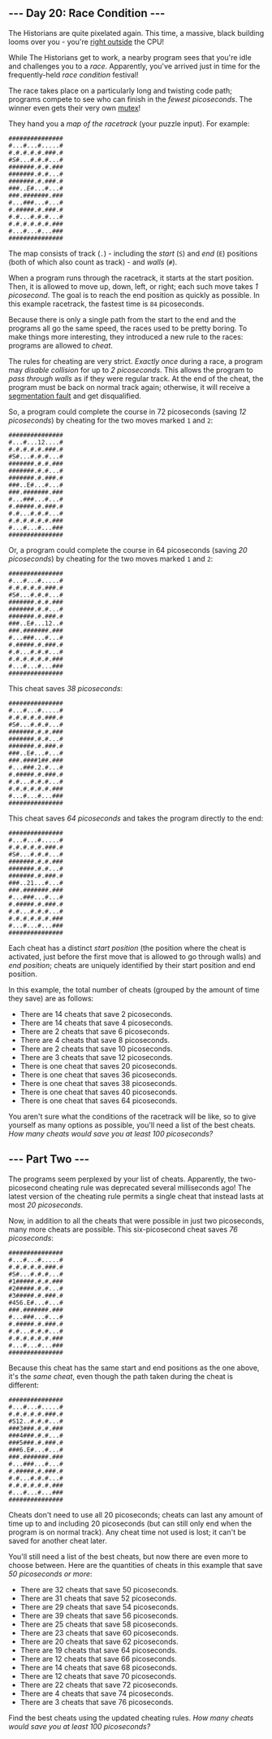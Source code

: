 <article class="day-desc"><h2>--- Day 20: Race Condition ---</h2><p>The Historians are quite pixelated again. This time, a massive, black building looms over you - you're <a href="/2017/day/24">right outside</a> the CPU!</p>
<p>While The Historians get to work, a nearby program sees that you're idle and challenges you to a <em>race</em>. Apparently, you've arrived just in time for the frequently-held <em>race condition</em> festival!</p>
<p>The race takes place on a particularly long and twisting code path; programs compete to see who can finish in the <em>fewest picoseconds</em>. The <span title="If we give away enough mutexes, maybe someone will use one of them to fix the race condition!">winner</span> even gets their very own <a href="https://en.wikipedia.org/wiki/Lock_(computer_science)" target="_blank">mutex</a>!</p>
<p>They hand you a <em>map of the racetrack</em> (your puzzle input). For example:</p>
<pre><code>###############
#...#...#.....#
#.#.#.#.#.###.#
#<em>S</em>#...#.#.#...#
#######.#.#.###
#######.#.#...#
#######.#.###.#
###..<em>E</em>#...#...#
###.#######.###
#...###...#...#
#.#####.#.###.#
#.#...#.#.#...#
#.#.#.#.#.#.###
#...#...#...###
###############
</code></pre>
<p>The map consists of track (<code>.</code>) - including the <em>start</em> (<code>S</code>) and <em>end</em> (<code>E</code>) positions (both of which also count as track) - and <em>walls</em> (<code>#</code>).</p>
<p>When a program runs through the racetrack, it starts at the start position. Then, it is allowed to move up, down, left, or right; each such move takes <em>1 picosecond</em>. The goal is to reach the end position as quickly as possible. In this example racetrack, the fastest time is <code>84</code> picoseconds.</p>
<p>Because there is only a single path from the start to the end and the programs all go the same speed, the races used to be pretty boring. To make things more interesting, they introduced a new rule to the races: programs are allowed to <em>cheat</em>.</p>
<p>The rules for cheating are very strict. <em>Exactly once</em> during a race, a program may <em>disable collision</em> for up to <em>2 picoseconds</em>. This allows the program to <em>pass through walls</em> as if they were regular track. At the end of the cheat, the program must be back on normal track again; otherwise, it will receive a <a href="https://en.wikipedia.org/wiki/Segmentation_fault" target="_blank">segmentation fault</a> and get disqualified.</p>
<p>So, a program could complete the course in 72 picoseconds (saving <em>12 picoseconds</em>) by cheating for the two moves marked <code>1</code> and <code>2</code>:</p>
<pre><code>###############
#...#...12....#
#.#.#.#.#.###.#
#S#...#.#.#...#
#######.#.#.###
#######.#.#...#
#######.#.###.#
###..E#...#...#
###.#######.###
#...###...#...#
#.#####.#.###.#
#.#...#.#.#...#
#.#.#.#.#.#.###
#...#...#...###
###############
</code></pre>
<p>Or, a program could complete the course in 64 picoseconds (saving <em>20 picoseconds</em>) by cheating for the two moves marked <code>1</code> and <code>2</code>:</p>
<pre><code>###############
#...#...#.....#
#.#.#.#.#.###.#
#S#...#.#.#...#
#######.#.#.###
#######.#.#...#
#######.#.###.#
###..E#...12..#
###.#######.###
#...###...#...#
#.#####.#.###.#
#.#...#.#.#...#
#.#.#.#.#.#.###
#...#...#...###
###############
</code></pre>
<p>This cheat saves <em>38 picoseconds</em>:</p>
<pre><code>###############
#...#...#.....#
#.#.#.#.#.###.#
#S#...#.#.#...#
#######.#.#.###
#######.#.#...#
#######.#.###.#
###..E#...#...#
###.####1##.###
#...###.2.#...#
#.#####.#.###.#
#.#...#.#.#...#
#.#.#.#.#.#.###
#...#...#...###
###############
</code></pre>
<p>This cheat saves <em>64 picoseconds</em> and takes the program directly to the end:</p>
<pre><code>###############
#...#...#.....#
#.#.#.#.#.###.#
#S#...#.#.#...#
#######.#.#.###
#######.#.#...#
#######.#.###.#
###..21...#...#
###.#######.###
#...###...#...#
#.#####.#.###.#
#.#...#.#.#...#
#.#.#.#.#.#.###
#...#...#...###
###############
</code></pre>
<p>Each cheat has a distinct <em>start position</em> (the position where the cheat is activated, just before the first move that is allowed to go through walls) and <em>end position</em>; cheats are uniquely identified by their start position and end position.</p>
<p>In this example, the total number of cheats (grouped by the amount of time they save) are as follows:</p>
<ul>
<li>There are 14 cheats that save 2 picoseconds.</li>
<li>There are 14 cheats that save 4 picoseconds.</li>
<li>There are 2 cheats that save 6 picoseconds.</li>
<li>There are 4 cheats that save 8 picoseconds.</li>
<li>There are 2 cheats that save 10 picoseconds.</li>
<li>There are 3 cheats that save 12 picoseconds.</li>
<li>There is one cheat that saves 20 picoseconds.</li>
<li>There is one cheat that saves 36 picoseconds.</li>
<li>There is one cheat that saves 38 picoseconds.</li>
<li>There is one cheat that saves 40 picoseconds.</li>
<li>There is one cheat that saves 64 picoseconds.</li>
</ul>
<p>You aren't sure what the conditions of the racetrack will be like, so to give yourself as many options as possible, you'll need a list of the best cheats. <em>How many cheats would save you at least 100 picoseconds?</em></p>
</article>
<article class="day-desc"><h2 id="part2">--- Part Two ---</h2><p>The programs seem perplexed by your list of cheats. Apparently, the two-picosecond cheating rule was deprecated several milliseconds ago! The latest version of the cheating rule permits a single cheat that instead lasts at most <em>20 picoseconds</em>.</p>
<p>Now, in addition to all the cheats that were possible in just two picoseconds, many more cheats are possible. This six-picosecond cheat saves <em>76 picoseconds</em>:</p>
<pre><code>###############
#...#...#.....#
#.#.#.#.#.###.#
#S#...#.#.#...#
#1#####.#.#.###
#2#####.#.#...#
#3#####.#.###.#
#456.E#...#...#
###.#######.###
#...###...#...#
#.#####.#.###.#
#.#...#.#.#...#
#.#.#.#.#.#.###
#...#...#...###
###############
</code></pre>
<p>Because this cheat has the same start and end positions as the one above, it's the <em>same cheat</em>, even though the path taken during the cheat is different:</p>
<pre><code>###############
#...#...#.....#
#.#.#.#.#.###.#
#S12..#.#.#...#
###3###.#.#.###
###4###.#.#...#
###5###.#.###.#
###6.E#...#...#
###.#######.###
#...###...#...#
#.#####.#.###.#
#.#...#.#.#...#
#.#.#.#.#.#.###
#...#...#...###
###############
</code></pre>
<p>Cheats don't need to use all 20 picoseconds; cheats can last any amount of time up to and including 20 picoseconds (but can still only end when the program is on normal track). Any cheat time not used is lost; it can't be saved for another cheat later.</p>
<p>You'll still need a list of the best cheats, but now there are even more to choose between. Here are the quantities of cheats in this example that save <em>50 picoseconds or more</em>:</p>
<ul>
<li>There are 32 cheats that save 50 picoseconds.</li>
<li>There are 31 cheats that save 52 picoseconds.</li>
<li>There are 29 cheats that save 54 picoseconds.</li>
<li>There are 39 cheats that save 56 picoseconds.</li>
<li>There are 25 cheats that save 58 picoseconds.</li>
<li>There are 23 cheats that save 60 picoseconds.</li>
<li>There are 20 cheats that save 62 picoseconds.</li>
<li>There are 19 cheats that save 64 picoseconds.</li>
<li>There are 12 cheats that save 66 picoseconds.</li>
<li>There are 14 cheats that save 68 picoseconds.</li>
<li>There are 12 cheats that save 70 picoseconds.</li>
<li>There are 22 cheats that save 72 picoseconds.</li>
<li>There are 4 cheats that save 74 picoseconds.</li>
<li>There are 3 cheats that save 76 picoseconds.</li>
</ul>
<p>Find the best cheats using the updated cheating rules. <em>How many cheats would save you at least 100 picoseconds?</em></p>
</article>
